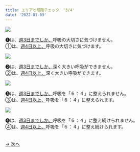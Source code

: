 ```yaml
---
title: エリアと段階チェック　'3/4'
date: '2022-01-03'
---
```

![](/images/a_01_.jpg)

➊は、[週3日までしか、]()呼吸の大切さに気づけません。   
①は、[週4日以上、]()呼吸の大切さに気づけます。

![](/images/a_02_.jpg)

➋は、[週3日までしか、]()深く大きい呼吸ができません。   
②は、[週4日以上、]()深く大きい呼吸ができます。

![](/images/a_03_.jpg)

➌は、[週3日までしか、]()呼吸を「６：４」に整えられません。   
③は、[週4日以上、]()呼吸を「６：４」に整えられます。

![](/images/a_04_.jpg)

➍は、[週3日までしか、]()呼吸を「６：４」に整え続けられません。    
④は、[週4日以上、]()呼吸を「６：４」に整え続けられます。

　  
[ → 次へ ](/posts/01-4)
